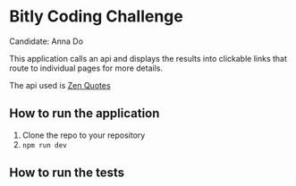 # Bitly Coding Challenge

Candidate: Anna Do

This application calls an api and displays the results into clickable links that route to individual pages for more details.

The api used is [Zen Quotes](https://docs.zenquotes.io/zenquotes-documentation/)

## How to run the application

1. Clone the repo to your repository
2. `npm run dev`

## How to run the tests